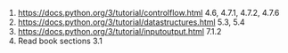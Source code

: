 1. https://docs.python.org/3/tutorial/controlflow.html 4.6, 4.7.1, 4.7.2, 4.7.6
2. https://docs.python.org/3/tutorial/datastructures.html 5.3, 5.4
3. https://docs.python.org/3/tutorial/inputoutput.html 7.1.2
4. Read book sections 3.1